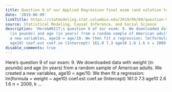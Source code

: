 ```yaml
---
title: Question 9 of our Applied Regression final exam (and solution to question 8)
date: '2019-06-09'
linkTitle: https://statmodeling.stat.columbia.edu/2019/06/09/question-9-of-our-applied-regression-final-exam-and-solution-to-question-8/
source: Statistical Modeling, Causal Inference, and Social Science
description: 'Here&#8217;s question 9 of our exam: 9. We downloaded data with weight
  (in pounds) and age (in years) from a random sample of American adults. We created
  a new variables, age10 = age/10. We then fit a regression: lm(formula = weight ~
  age10) coef.est coef.se (Intercept) 161.0 7.3 age10 2.6 1.6 n = 2009, k ...'
disable_comments: true
---
```

Here&#8217;s question 9 of our exam: 9. We downloaded data with weight (in pounds) and age (in years) from a random sample of American adults. We created a new variables, age10 = age/10. We then fit a regression: lm(formula = weight ~ age10) coef.est coef.se (Intercept) 161.0 7.3 age10 2.6 1.6 n = 2009, k ...